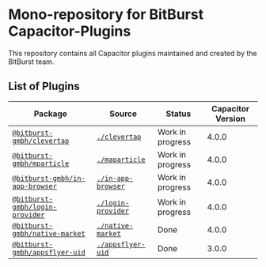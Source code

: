 # Mono-repository for BitBurst Capacitor-Plugins

This repository contains all Capacitor plugins maintained and created by the BitBurst team.

## List of Plugins

| Package                                                                                          | Source                                 | Status             | Capacitor Version |     
|--------------------------------------------------------------------------------------------------|----------------------------------------|--------------------|-------------------|
| [`@bitburst-gmbh/clevertap`](https://github.com/orgs/BitBurst-GmbH/packages/clevertap)           | [`./clevertap`](./clevertap)           | Work in progress   | 4.0.0             |
| [`@bitburst-gmbh/mparticle`](https://github.com/orgs/BitBurst-GmbH/packages/mparticle)           | [`./maparticle`](./mparticle)          | Work in progress   | 4.0.0             |             
| [`@bitburst-gmbh/in-app-browser`](https://github.com/orgs/BitBurst-GmbH/packages/in-app-browser) | [`./in-app-browser`](./in-app-browser) | Work in progress   | 4.0.0             |         
| [`@bitburst-gmbh/login-provider`](https://github.com/orgs/BitBurst-GmbH/packages/login-provider) | [`./login-provider`](./login-provider) | Work in progress   | 4.0.0             |        
| [`@bitburst-gmbh/native-market`](https://github.com/orgs/BitBurst-GmbH/packages/native-market)   | [`./native-market`](./native-market)   | Done               | 4.0.0             |        
| [`@bitburst-gmbh/appsflyer-uid`](https://github.com/orgs/BitBurst-GmbH/packages/appsflyer-uid)   | [`./appsflyer-uid`](./appsflyer-uid)   | Done               | 3.0.0             |     
